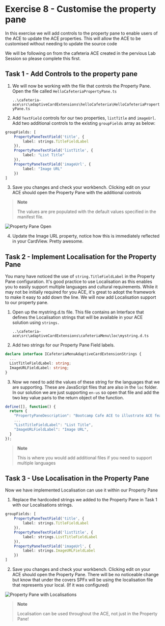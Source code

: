 # Exercise 8 - Customise the property pane
In this exercise we will add controls to the property pane to enable users of the ACE to update the ACE properties. This will allow the ACE to be customised without needing to update the source code

We will be following on from the cafeteria ACE created in the pervious Lab Session so please complete this first. 

## Task 1 - Add Controls to the property pane

1. We will now be working with the file that controls the Property Pane. Open the file called `HelloCafeteriaPropertyPane.ts`

    `..\cafeteria-ace\src\adaptiveCardExtensions\helloCafeteria\HelloCafeteriaPropertyPane.ts`

2. Add `TextField` controls for our two properties, `listTitle` and `imageUrl`. Add two additional controls to the existing `groupFields` array as below:

```typescript
groupFields: [
    PropertyPaneTextField('title', {
        label: strings.TitleFieldLabel
    }),
    PropertyPaneTextField('listTitle', {
        label: "List Title"
    }),
    PropertyPaneTextField('imageUrl', {
        label: "Image URL"
    })
]
```

3. Save you changes and check your workbench. Clicking edit on your ACE should open the Property Pane with the additional controls

> **Note**
>
> The values are pre populated with the default values specified in the manifest file.

![Property Pane Open](https://dev.azure.com/CEandS/836eb273-0e36-48af-a1c0-a78790ff1bec/_apis/git/repositories/f8282c8f-7b8c-4f7f-962e-fa6118fb3ef7/items?path=/Assets/PropertyPane.png&versionDescriptor%5BversionOptions%5D=0&versionDescriptor%5BversionType%5D=0&versionDescriptor%5Bversion%5D=main&resolveLfs=true&%24format=octetStream&api-version=5.0)

4. Update the Image URL property, notice how this is immediately reflected in your CardView. Pretty awesome.

## Task 2 - Implement Localisation for the Property Pane

You many have noticed the use of `string.TitleFieldLabel` in the Property Pane configuration. It's good practice to use Localisation as this enables you to easily support  multiple languages and cultural requirements. While it may not be initially required for you ACE, it's great to adopt the framework to make it easy to add down the line. We will now add Localisation support to our property pane.

1. Open up the mystring.d.ts file. This file contains an Interface that defines the Localisation strings that will be available in your ACE solution using `strings.` 

    `..\cafeteria-ace\src\adaptiveCardExtensions\cafeteriaMenu\loc\mystring.d.ts`

2. Add two strings for our Property Pane Field labels.

```typescript
declare interface ICafeteriaMenuAdaptiveCardExtensionStrings {
  ...
  ListTitleFieldLabel: string;
  ImageURLFieldLabel: string;
}
```

3. Now we need to add the values of these string for the languages that we are supporting. These are JavaScript files that are also in the `loc` folder. In our solution we are just supporting `en-us` so open that file and add the two key value paris to the return object of the function.

```javascript
define([], function() {
  return {
    "PropertyPaneDescription": "Bootcamp Cafe ACE to illustrate ACE features.",
    ...
    "ListTitleFieldLabel": "List Title",
    "ImageURLFieldLabel": "Image URL",
  }
});
```

> **Note**
>
> This is where you would add additional files if you need to support multiple languages

## Task 3 - Use Localisation in the Property Pane

Now we have implemented Localisation can use it within our Property Pane

1. Replace the hardcoded strings we added to the Property Pane in Task 1 with our Localisations strings.

```typescript
groupFields: [
    PropertyPaneTextField('title', {
        label: strings.TitleFieldLabel
    }),
    PropertyPaneTextField('listTitle', {
        label: strings.ListTitleFieldLabel
    }),
    PropertyPaneTextField('imageUrl', {
        label: strings.ImageURLFieldLabel
    })
]
```

2. Save you changes and check your workbench. Clicking edit on your ACE should open the Property Pane. There will be no noticeable change but know that under the covers SPFx will be using the localisation file that represents your local. (If it was configured)

![Property Pane with Localisations](https://dev.azure.com/CEandS/836eb273-0e36-48af-a1c0-a78790ff1bec/_apis/git/repositories/f8282c8f-7b8c-4f7f-962e-fa6118fb3ef7/items?path=/Assets/PropertyPaneLocal.png&versionDescriptor%5BversionOptions%5D=0&versionDescriptor%5BversionType%5D=0&versionDescriptor%5Bversion%5D=main&resolveLfs=true&%24format=octetStream&api-version=5.0)

> **Note**
>
> Localisation can be used throughout the ACE, not just in the Property Pane!